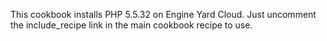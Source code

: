 This cookbook installs PHP 5.5.32 on Engine Yard Cloud.  Just uncomment the include_recipe link in the main cookbook recipe to use.
